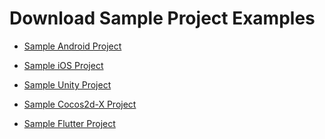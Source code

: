 # Download Sample Project Examples


* <a target="_blank" rel="noopener noreferrer" href="https://github.com/GreedyGame/gg-android-sample">Sample Android Project</a>

* <a target="_blank" rel="noopener noreferrer" href="https://github.com/GreedyGame/gg-ios-sample">Sample iOS Project</a>

* <a target="_blank" rel="noopener noreferrer" href="https://github.com/GreedyGame/unity-plugin/tree/master/sample-game">Sample Unity Project</a>

* <a target="_blank" rel="noopener noreferrer" href="https://github.com/GreedyGame/cocos2dx-plugin/tree/master/sample-game">Sample Cocos2d-X Project</a>

* <a target="_blank" rel="noopener noreferrer" href="https://github.com/GreedyGame/flutter-plugin/tree/master/example">Sample Flutter Project</a>